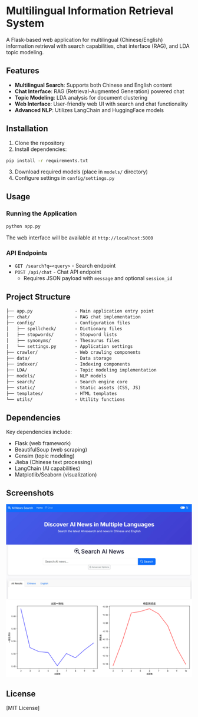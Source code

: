 # Multilingual Information Retrieval System

A Flask-based web application for multilingual (Chinese/English) information retrieval with search capabilities, chat interface (RAG), and LDA topic modeling.

## Features

- **Multilingual Search**: Supports both Chinese and English content
- **Chat Interface**: RAG (Retrieval-Augmented Generation) powered chat
- **Topic Modeling**: LDA analysis for document clustering
- **Web Interface**: User-friendly web UI with search and chat functionality
- **Advanced NLP**: Utilizes LangChain and HuggingFace models

## Installation

1. Clone the repository
2. Install dependencies:
```bash
pip install -r requirements.txt
```

3. Download required models (place in `models/` directory)
4. Configure settings in `config/settings.py`

## Usage

### Running the Application
```bash
python app.py
```

The web interface will be available at `http://localhost:5000`

### API Endpoints

- `GET /search?q=<query>` - Search endpoint
- `POST /api/chat` - Chat API endpoint
  - Requires JSON payload with `message` and optional `session_id`

## Project Structure

```
├── app.py                - Main application entry point
├── chat/                 - RAG chat implementation
├── config/               - Configuration files
│   ├── spellcheck/       - Dictionary files
│   ├── stopwords/        - Stopword lists
│   ├── synonyms/         - Thesaurus files
│   └── settings.py       - Application settings
├── crawler/              - Web crawling components
├── data/                 - Data storage
├── indexer/              - Indexing components
├── LDA/                  - Topic modeling implementation
├── models/               - NLP models
├── search/               - Search engine core
├── static/               - Static assets (CSS, JS)
├── templates/            - HTML templates
└── utils/                - Utility functions
```

## Dependencies

Key dependencies include:
- Flask (web framework)
- BeautifulSoup (web scraping)
- Gensim (topic modeling)
- Jieba (Chinese text processing)
- LangChain (AI capabilities)
- Matplotlib/Seaborn (visualization)

## Screenshots
![Search Interface](./screenshot1.jpg)
![LDA Visualization](./lda_evaluation.png)


## License

[MIT License]
